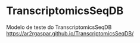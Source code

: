 # TranscriptomicsSeqDB
Modelo de teste do TranscriptomicsSeqDB
<br>
https://ar2rgaspar.github.io/TranscriptomicsSeqDB/
